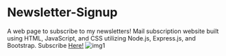 # Newsletter-Signup
A web page to subscribe to my newsletters!
Mail subscription website built using HTML, JavaScript, and CSS utilizing Node.js, Express.js, and Bootstrap.
Subscribe [Here!](https://stormy-escarpment-93563.herokuapp.com/)
![img1](https://raw.githubusercontent.com/leanneLLL/Newsletter-Subscription/main/demo.png)
